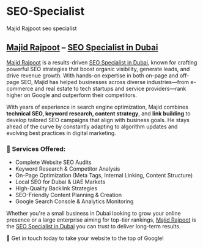 # SEO-Specialist
Majid Rajpoot seo specialist
<h2><a href="https://majidrajpoot.com/" target="_blank">Majid Rajpoot</a> – <a href="https://majidrajpoot.com/" target="_blank">SEO Specialist in Dubai</a></h2>

<p>
<a href="https://majidrajpoot.com/" target="_blank">Majid Rajpoot</a> is a results-driven 
<a href="https://majidrajpoot.com/" target="_blank">SEO Specialist in Dubai</a>, known for crafting powerful SEO strategies that boost organic visibility, generate leads, and drive revenue growth. With hands-on expertise in both on-page and off-page SEO, Majid has helped businesses across diverse industries—from e-commerce and real estate to tech startups and service providers—rank higher on Google and outperform their competitors.
</p>

<p>
With years of experience in search engine optimization, Majid combines <strong>technical SEO, keyword research, content strategy</strong>, and <strong>link building</strong> to develop tailored SEO campaigns that align with business goals. He stays ahead of the curve by constantly adapting to algorithm updates and evolving best practices in digital marketing.
</p>

<h3>🔹 Services Offered:</h3>
<ul>
  <li>Complete Website SEO Audits</li>
  <li>Keyword Research & Competitor Analysis</li>
  <li>On-Page Optimization (Meta Tags, Internal Linking, Content Structure)</li>
  <li>Local SEO for Dubai & UAE Markets</li>
  <li>High-Quality Backlink Strategies</li>
  <li>SEO-Friendly Content Planning & Creation</li>
  <li>Google Search Console & Analytics Monitoring</li>
</ul>

<p>
Whether you're a small business in Dubai looking to grow your online presence or a large enterprise aiming for top-tier rankings, 
<a href="https://majidrajpoot.com/" target="_blank">Majid Rajpoot</a> is the 
<a href="https://majidrajpoot.com/" target="_blank">SEO Specialist in Dubai</a> you can trust to deliver long-term results.
</p>

<p>📩 Get in touch today to take your website to the top of Google!</p>
